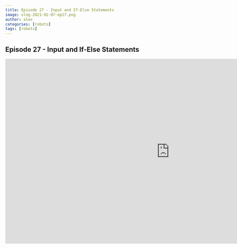 ```yaml
---
title: Episode 27 - Input and If-Else Statements
image: vlog-2021-02-07-ep27.png
author: alex
categories: [robots]
tags: [robots]
---
```


## Episode 27 - Input and If-Else Statements

<iframe width="1036" height="583" src="https://www.youtube.com/embed/pcpYPkc2wLQ" frameborder="0" allow="accelerometer; autoplay; encrypted-media; gyroscope; picture-in-picture" allowfullscreen data-uk-responsive></iframe>